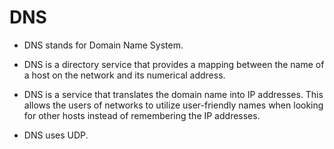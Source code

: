 # DNS

- DNS stands for Domain Name System.

- DNS is a directory service that provides a mapping between the name of a host on the network and its numerical address.

- DNS is a service that translates the domain name into IP addresses. This allows the users of networks to utilize user-friendly names when looking for other hosts instead of remembering the IP addresses.

- DNS uses UDP.
